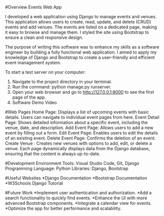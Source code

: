 #Overview
Events Web App

I developed a web application using Django to manage events and venues. This application allows users to create, read, update, and delete (CRUD) events and add venues. The events are listed on a dedicated page, making it easy to browse and manage them. I styled the site using Bootstrap to ensure a clean and responsive design.

The purpose of writing this software was to enhance my skills as a software engineer by building a fully functional web application. I aimed to apply my knowledge of Django and Bootstrap to create a user-friendly and efficient event management system.

To start a test server on your computer:

1. Navigate to the project directory in your terminal.
2. Run the command: python manage.py runserver.
3. Open your web browser and go to http://127.0.0.1:8000 to see the first page of the app.
4. Software Demo Video

#Web Pages
Home Page: Displays a list of upcoming events with basic details. Users can navigate to individual event pages from here.
Event Detail Page: Shows detailed information about a specific event, including the venue, date, and description.
Add Event Page: Allows users to add a new event by filling out a form.
Edit Event Page: Enables users to edit the details of an existing event.
Delete Event Page: Confirms the deletion of an event.
Create Venue : Creates new venues with options to add, edit, or delete a venue.
Each page dynamically displays data from the Django database, ensuring that the content is always up-to-date.

#Development Environment
Tools: Visual Studio Code, Git, Django
Programming Language: Python
Libraries: Django, Bootstrap

#Useful Websites
*Django Documentation
*Bootstrap Documentation
*W3Schools Django Tutorial

#Future Work
*Implement user authentication and authorization.
*Add a search functionality to quickly find events.
*Enhance the UI with more advanced Bootstrap components.
*Integrate a calendar view for events.
*Optimize the app for better performance and scalability.